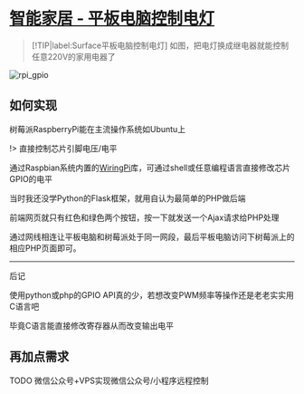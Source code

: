 # [智能家居 - 平板电脑控制电灯](/unarchived/rpi_gpio.md)

> [!TIP|label:Surface平板电脑控制电灯]
> 如图，把电灯换成继电器就能控制任意220V的家用电器了


![rpi_gpio](rpi_gpio.gif "rpi_gpio")

## 如何实现

树莓派RaspberryPi能在主流操作系统如Ubuntu上

!> 直接控制芯片引脚电压/电平

通过Raspbian系统内置的[WiringPi](http://wiringpi.com/the-gpio-utility/)库，可通过shell或任意编程语言直接修改芯片GPIO的电平

当时我还没学Python的Flask框架，就用自认为最简单的PHP做后端

前端网页就只有红色和绿色两个按钮，按一下就发送一个Ajax请求给PHP处理

通过网线相连让平板电脑和树莓派处于同一网段，最后平板电脑访问下树莓派上的相应PHP页面即可。

---

<i class="fa fa-hashtag"></i>
后记

使用python或php的GPIO API真的少，若想改变PWM频率等操作还是老老实实用C语言吧

毕竟C语言能直接修改寄存器从而改变输出电平

## 再加点需求

TODO 微信公众号+VPS实现微信公众号/小程序远程控制
